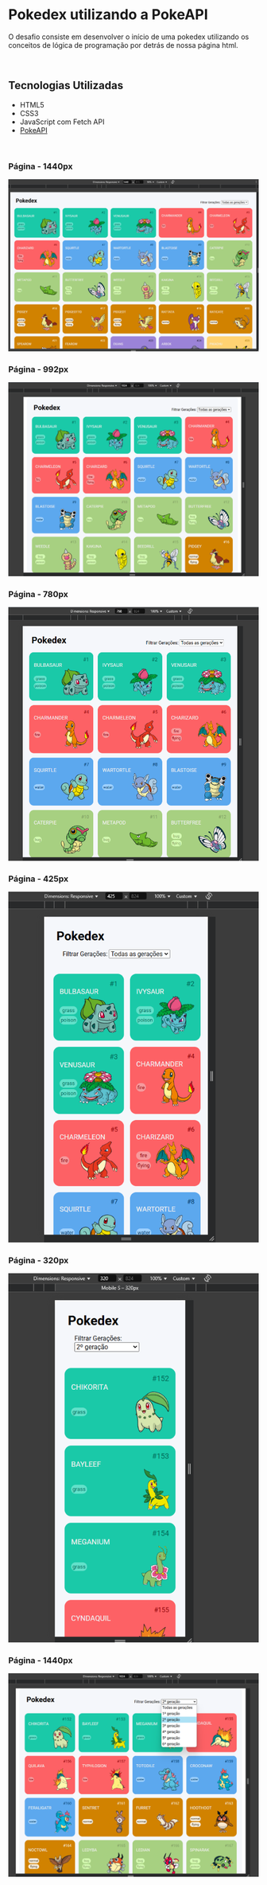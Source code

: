# Pokedex utilizando a PokeAPI

O desafio consiste em desenvolver o início de uma pokedex utilizando os conceitos de lógica de programação por detrás de nossa página html.

</br>

## Tecnologias Utilizadas
- HTML5
- CSS3
- JavaScript com Fetch API
- [PokeAPI](https://pokeapi.co/api/v2/pokemon)

</br>

### Página - 1440px
![tela](https://github.com/igormanoels/.Estudos-em-Front-End/blob/main/03%20-%20JavaScript/DIO%20-%20Forma%C3%A7%C3%A3o%20JavaScript%20Developer/Aula%2005/img/1.png)

### Página - 992px
![tela](https://github.com/igormanoels/.Estudos-em-Front-End/blob/main/03%20-%20JavaScript/DIO%20-%20Forma%C3%A7%C3%A3o%20JavaScript%20Developer/Aula%2005/img/2.png)

### Página - 780px
![tela](https://github.com/igormanoels/.Estudos-em-Front-End/blob/main/03%20-%20JavaScript/DIO%20-%20Forma%C3%A7%C3%A3o%20JavaScript%20Developer/Aula%2005/img/3.png)

### Página - 425px
![tela](https://github.com/igormanoels/.Estudos-em-Front-End/blob/main/03%20-%20JavaScript/DIO%20-%20Forma%C3%A7%C3%A3o%20JavaScript%20Developer/Aula%2005/img/4.png)

### Página - 320px
![tela](https://github.com/igormanoels/.Estudos-em-Front-End/blob/main/03%20-%20JavaScript/DIO%20-%20Forma%C3%A7%C3%A3o%20JavaScript%20Developer/Aula%2005/img/5.png)

### Página - 1440px
![tela](https://github.com/igormanoels/.Estudos-em-Front-End/blob/main/03%20-%20JavaScript/DIO%20-%20Forma%C3%A7%C3%A3o%20JavaScript%20Developer/Aula%2005/img/6.png)
